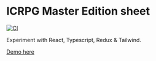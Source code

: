 # ICRPG Master Edition sheet
[![CI](https://github.com/Swendude/icrpgme-sheet/actions/workflows/main.yml/badge.svg?branch=master)](https://github.com/Swendude/icrpgme-sheet/actions/workflows/main.yml)

Experiment with React, Typescript, Redux & Tailwind.

[Demo here](https://icrpgme.netlify.app/)

